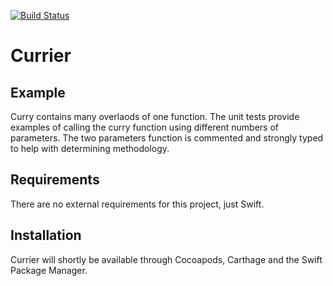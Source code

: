 [![Build Status](https://travis-ci.org/tigerpixel/Currier.svg?branch=master)](https://travis-ci.org/tigerpixel/Currier)

# Currier

## Example

Curry contains many overlaods of one function. The unit tests provide examples of calling the curry function using different numbers of parameters. The two parameters function is commented and strongly typed to help with determining methodology.  

## Requirements

There are no external requirements for this project, just Swift.

## Installation

Currier will shortly be available through Cocoapods, Carthage and the Swift Package Manager. 
